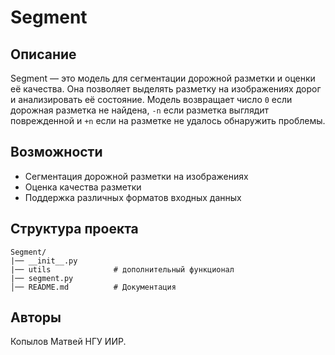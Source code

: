 # Segment

## Описание
Segment — это модель для сегментации дорожной разметки и оценки её качества. Она позволяет выделять разметку на изображениях дорог и анализировать её состояние.
Модель возвращает число `0` если дорожная разметка не найдена, `-n` если разметка выглядит поврежденной и `+n` если на разметке не удалось обнаружить проблемы.

## Возможности
- Сегментация дорожной разметки на изображениях
- Оценка качества разметки
- Поддержка различных форматов входных данных

## Структура проекта
```
Segment/
|── __init__.py
|── utils              # дополнительный функционал
|── segment.py   
│── README.md          # Документация
```

## Авторы
Копылов Матвей НГУ ИИР.
